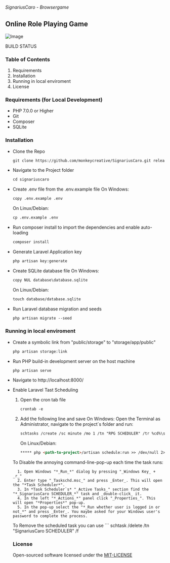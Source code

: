 ###### SignariusCaro - Browsergame
## Online Role Playing Game

![Image](src)

BUILD STATUS

### Table of Contents
1. Requirements
2. Installation
3. Running in local enviroment
4. License


### Requirements (for Local Development)
* PHP 7.0.0 or Higher
* Git
* Composer
* SQLite


### Installation
* Clone the Repo
	```markdown
	git clone https://github.com/monkeycreative/SignariusCaro.git release
	```
	
* Navigate to the Project folder
	```markdown
	cd signariuscaro
	```
	
* Create .env file from the .env.example file
	On Windows:
	```markdown
	copy .env.example .env
	```
	On Linux/Debian:
	```markdown
	cp .env.example .env
	```

* Run composer install to import the dependencies and enable auto-loading
	```markdown
	composer install
	```
	
* Generate Laravel Application key
	```markdown
	php artisan key:generate
	```
	
* Create SQLite database file
	On Windows:
	```markdown
	copy NUL database\database.sqlite
	```
	On Linux/Debian:
	```markdown
	touch database/database.sqlite
	```
	
* Run Laravel database migration and seeds
	```markdown
	php artisan migrate --seed
	```
	
### Running in local enviroment
* Create a symbolic link from "public/storage" to "storage/app/public"
	```markdown
	php artisan storage:link
	```
	
* Run PHP build-in development server on the host machine
	```markdown
	php artisan serve
	```

* Navigate to http://localhost:8000/

* Enable Laravel Tast Scheduling
	1. Open the cron tab file
		```markdown
		crontab -e
		```
	2. Add the following line and save
		On Windows:
		Open the Terminal as Administrator, navigate to the project`s folder and run:
		```markdown
		schtasks /create /sc minute /mo 1 /tn "RPG SCHEDULER" /tr %cd%\scheduler.bat
		```
		On Linux/Debian:
		```markdown
		***** php <path-to-project>/artisan schedule:run >> /dev/null 2>&1
		```
		
	To Disable the annoying command-line-pop-up each time the task runs:
		
		1. Open Windows "*_Run_*" dialog by pressing "_Windows Key_ + _r_"
		2. Enter type "_Taskschd.msc_" and press _Enter_. This will open the "*Task Scheduler*".
		3. In *Task Scheduler`s* "_Active Tasks_" section find the "*_SignariusCaro SCHEDULER_*" task and _double-click_ it.
		4. In the left "*_Actions_*" panel click "_Properties_". This will open "*Properties*" pop-up.
		5. In the pop-up select the "*_Run whether user is logged in or not_*" and press _Enter_. You maybe asked for your Windows user's password to complete the process.
		
	
	To Remove the scheduled task you can use
		```
		schtask /delete /tn "SignariusCaro SCHEDULER" /f
		
		
	### License
	Open-sourced software licensed under the [MIT-LICENSE](http://opensource.org/licenses/MIT)
